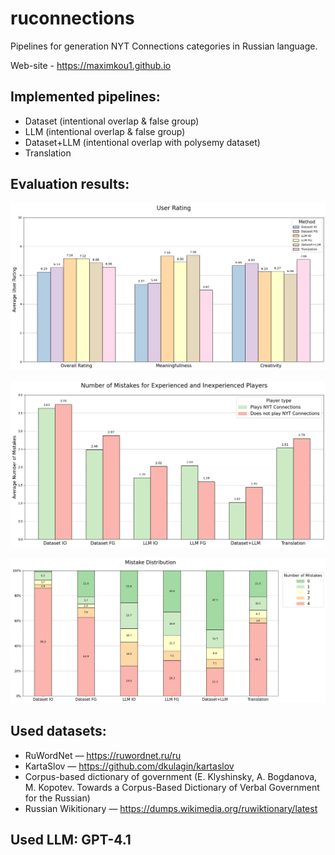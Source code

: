 # ruconnections
Pipelines for generation NYT Connections categories in Russian language.

Web-site - https://maximkou1.github.io

## Implemented pipelines:
* Dataset (intentional overlap & false group)
* LLM (intentional overlap & false group)
* Dataset+LLM (intentional overlap with polysemy dataset)
* Translation

## Evaluation results:

![User Rating](https://github.com/Maximkou1/ruconnections/raw/master/images/ruconnections_rating.png)


![User Average Mistake](https://github.com/Maximkou1/ruconnections/raw/master/images/ruconnections_average_mistake.png)


![User Mistake Distribution](https://github.com/Maximkou1/ruconnections/raw/master/images/ruconnections_mistake_distribution.png)

## Used datasets:
* RuWordNet — https://ruwordnet.ru/ru
* KartaSlov — https://github.com/dkulagin/kartaslov
* Corpus-based dictionary of government (E. Klyshinsky, A. Bogdanova, M. Kopotev. Towards a Corpus-Based Dictionary of Verbal Government for the Russian)
* Russian Wikitionary — https://dumps.wikimedia.org/ruwiktionary/latest
  
## Used LLM: GPT-4.1
